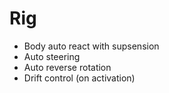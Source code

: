 # Rig

 * Body auto react with supsension
 * Auto steering 
 * Auto reverse rotation
 * Drift control (on activation)
